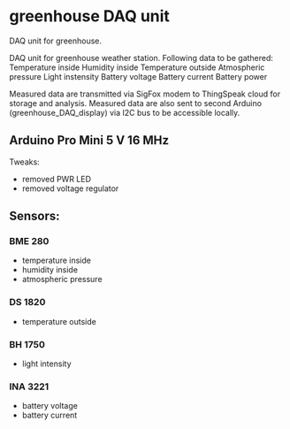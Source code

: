 # greenhouse DAQ unit
DAQ unit for greenhouse.

DAQ unit for greenhouse weather station. Following data to be gathered:
Temperature inside
Humidity inside
Temperature outside
Atmospheric pressure
Light instensity 
Battery voltage
Battery current
Battery power

Measured data are transmitted via SigFox modem to ThingSpeak cloud for storage and analysis.
Measured data are also sent to second Arduino (greenhouse_DAQ_display) via I2C bus to be accessible locally.

## Arduino Pro Mini 5 V 16 MHz
Tweaks:
- removed PWR LED
- removed voltage regulator

## Sensors:
### BME 280
- temperature inside
- humidity inside
- atmospheric pressure

### DS 1820
- temperature outside

### BH 1750
- light intensity

### INA 3221
- battery voltage
- battery current
